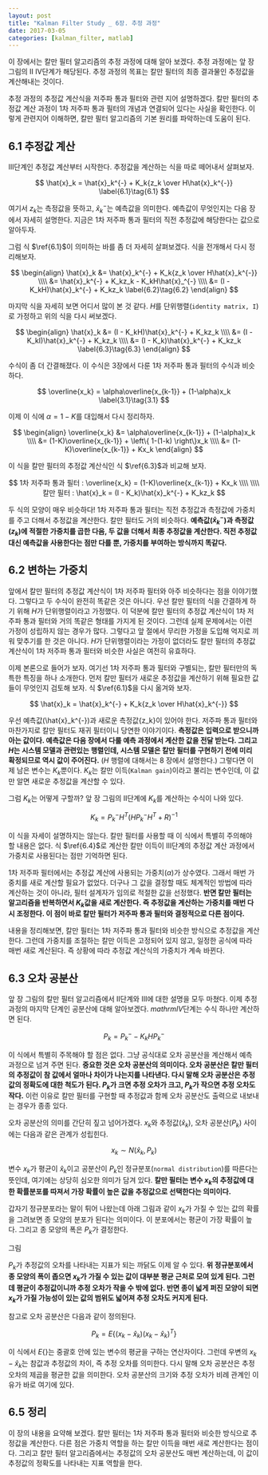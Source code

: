 ```yaml
---
layout: post
title: "Kalman Filter Study _ 6장. 추정 과정"
date: 2017-03-05
categories: [kalman_filter, matlab]
---
```


이 장에서는 칼만 필터 알고리즘의 추정 과정에 대해 알아 보겠다. 추정 과정에는 앞 장 그림의
$\textrm{II} ~ \textrm{IV}$단계가 해당된다. 추정 과정의 목표는 칼만 필터의 최종 결과물인
추정값을 계산해내는 것이다.  

추정 과정의 추정값 계산식을 저주파 통과 필터와 관련 지어 설명하겠다. 칼만 필터의 추정값
계산 과정이 1차 저주파 통과 필터의 개념과 연결되어 있다는 사실을 확인한다. 이렇게 관련지어
이해하면, 칼만 필터 알고리즘의 기본 원리를 파악하는데 도움이 된다.  

## 6.1 추정값 계산  

$\textrm{III}$단계인 추정값 계산부터 시작한다. 추정값을 계산하는 식을 따로 떼어내서
살펴보자.  

$$
\hat{x}_k = \hat{x}_k^{-} + K_k{z_k \over H\hat{x}_k^{-}} \label{6.1}\tag{6.1}
$$  

여기서 $z_k$는 측정값을 뜻하고, $\hat{x}_k^{-}$는 예측값을 의미한다. 예측값이 무엇인지는
다음 장에서 자세히 설명한다. 지금은 1차 저주파 통과 필터의 직전 추정값에 해당한다는 값으로
알아두자.  

그럼 식 $\ref{6.1}$이 의미하는 바를 좀 더 자세히 살펴보겠다. 식을 전개해서 다시
정리해보자.    

$$
\begin{align}
\hat{x}_k &= \hat{x}_k^{-} + K_k{z_k \over H\hat{x}_k^{-}} \\\\
&= \hat{x}_k^{-} + K_kz_k - K_kH\hat{x}_^{-} \\\\
&= (I - K_kH)\hat{x}_k^{-} + K_kz_k \label{6.2}\tag{6.2}
\end{align}
$$  

마지막 식을 자세히 보면 어디서 많이 본 것 같다. $H$를 단위행렬(`identity matrix, I`)로
가정하고 위의 식을 다시 써보겠다.  

$$
\begin{align}
\hat{x}_k &= (I - K_kH)\hat{x}_k^{-} + K_kz_k \\\\
&= (I - K_kI)\hat{x}_k^{-} + K_kz_k \\\\
&= (I - K_k)\hat{x}_k^{-} + K_kz_k \label{6.3}\tag{6.3}
\end{align}
$$  

수식이 좀 더 간결해졌다. 이 수식은 3장에서 다룬 1차 저주파 통과 필터의 수식과 비슷하다.  

$$
\overline{x_k} = \alpha\overline{x_{k-1}} + (1-\alpha)x_k \label{3.1}\tag{3.1}
$$  

이제 이 식에 $\alpha = 1 - K$를 대입해서 다시 정리하자.  

$$
\begin{align}
\overline{x_k} &= \alpha\overline{x_{k-1}} + (1-\alpha)x_k \\\\
&= (1-K)\overline{x_{k-1}} + \left\{ 1-(1-k) \right\}x_k \\\\
&= (1-K)\overline{x_{k-1}} + Kx_k
\end{align}
$$  

이 식을 칼만 필터의 추정값 계산식인 식 $\ref{6.3}$과 비교해 보자.  

$$
1차 저주파 통과 필터 : \overline{x_k} = (1-K)\overline{x_{k-1}} + Kx_k \\\\
\\\\
칼만 필터 : \hat{x}_k = (I - K_k)\hat{x}_k^{-} + K_kz_k
$$  

두 식의 모양이 매우 비슷하다! 1차 저주파 통과 필터는 직전 추정값과 측정값에 가중치를
주고 더해서 추정값을 계산한다. 칼만 필터도 거의 비슷하다. **예측값($\hat{x}_k^{-}$)과
측정값($z_k$)에 적절한 가중치를 곱한 다음, 두 값을 더해서 최종 추정값을 계산한다. 직전
추정값 대신 예측값을 사용한다는 점만 다를 뿐, 가중치를 부여하는 방식까지 똑같다.**  

## 6.2 변하는 가중치  

앞에서 칼만 필터의 추정값 계산식이 1차 저주파 필터와 아주 비슷하다는 점을 이야기했다.
그렇다고 두 수식이 완전히 똑같은 것은 아니다. 우선 칼만 필터의 식을 간결하게 하기 위해
$H$가 단위행렬이라고 가정했다. 이 덕분에 칼만 필터의 추정값 계산식이 1차 저주파 통과
필터와 거의 똑같은 형태를 가지게 된 것이다. 그런데 실제 문제에서는 이런 가정이 성립하지
않는 경우가 많다. 그렇다고 앞 절에서 무리한 가정을 도입해 억지로 끼워 맞추기를 한 것은
아니다. $H$가 단위행렬이라는 가정이 없더라도 칼만 필터의 추정값 계산식이 1차 저주파 통과
필터와 비슷한 사실은 여전히 유효하다.  

이제 본론으로 들어가 보자. 여기선 1차 저주파 통과 필터와 구별되는, 칼만 필터만의 독특한
특징을 하나 소개한다. 먼저 칼만 필터가 새로운 추정값을 계산하기 위해 필요한 값들이
무엇인지 검토해 보자. 식 $\ref{6.1}$을 다시 옮겨와 보자.  

$$
\hat{x}_k = \hat{x}_k^{-} + K_k{z_k \over H\hat{x}_k^{-}}
$$  

우선 예측값(\hat{x}_k^{-})과 새로운 측정값{z_k}이 있어야 한다. 저주파 통과 필터와
마찬가지로 칼만 필터도 재귀 필터이니 당연한 이야기이다. **측정값은 입력으로 받으니까 아는
값이다. 예측값은 다음 장에서 다룰 예측 과정에서 계산한 값을 전달 받는다. 그리고 $H$는
시스템 모델과 관련있는 행렬인데, 시스템 모델은 칼만 필터를 구현하기 전에 미리 확정되므로
역시 값이 주어진다.** ($H$ 행렬에 대해서는 $8$ 장에서 설명한다.) 그렇다면 이제 남은
변수는 $K_k$뿐이다. $K_k$는 칼만 이득(`Kalman gain`)이라고 불리는 변수인데, 이 값만
알면 새로운 추정값을 계산할 수 있다.  

그럼 $K_k$는 어떻게 구할까? 앞 장 그림의 $\textrm{II}$단계에 $K_k$를 계산하는 수식이
나와 있다.  

$$
K_k = P_k^{-}H^{T}(HP_k^{-}H^{T} + R)^{-1} \label{6.4}\tag{6.4}
$$  

이 식을 자세이 설명하지는 않는다. 칼만 필터를 사용할 때 이 식에서 특별히 주의해야 할
내용은 없다. 식 $\ref{6.4}$로 계산한 칼만 이득이 $\textrm{III}$단계의 추정값 계산
과정에서 가중치로 사용된다는 점만 기억하면 된다.  

1차 저주파 필터에서는 추정값 계산에 사용되는 가중치($\alpha$)가 상수였다. 그래서 매번
가중치를 새로 계산할 필요가 없었다. 더구나 그 값을 결정할 때도 체계적인 방법에 따라
계산하는 것이 아니라, 필터 설계자가 임의로 적절한 값을 선정했다. **반면 칼만 필터는
알고리즘을 반복하면서 $K_k$값을 새로 계산한다. 즉 추정값을 계산하는 가중치를 매번 다시
조정한다. 이 점이 바로 칼만 필터가 저주파 통과 필터와 결정적으로 다른 점이다.**  

내용을 정리해보면, 칼만 필터는 1차 저주파 통과 필터와 비슷한 방식으로 추정값을 계산한다.
그런데 가중치를 조절하는 칼만 이득은 고정되어 있지 않고, 일정한 공식에 따라 매번 새로
계산된다. 즉 상황에 따라 추정값 계산식의 가중치가 계속 바뀐다.  

## 6.3 오차 공분산  

앞 장 그림의 칼만 필터 알고리즘에서 $\textrm{II}$단계와 $\textrm{III}$에 대한 설명을
모두 마쳤다. 이제 추정 과정의 마지막 단계인 공분산에 대해 알아보겠다. $mathrm{IV}$단계는
수식 하나만 계산하면 된다.  

$$
P_k = P_k^{-} - K_kHP_k^{-} \label{6.5}\tag{6.5}
$$  

이 식에서 특별히 주목해야 할 점은 없다. 그냥 공식대로 오차 공분산을 계산해서 예측 과정으로
넘겨 주면 된다. **중요한 것은 오차 공분산의 의미이다. 오차 공분산은 칼만 필터의 추정값이
참 값에서 얼마나 차이가 나는지를 나타낸다. 다시 말해 오차 공분산은 추정값의 정확도에 대한
척도가 된다. $P_k$가 크면 추정 오차가 크고, $P_k$가 작으면 추정 오차도 작다.** 이런
이유로 칼만 필터를 구현할 때 추정값과 함께 오차 공분산도 출력으로 내보내는 경우가 종종
있다.  

오차 공분산의 의미를 간단히 짚고 넘어가겠다. $x_k$와 추정값($\hat{x}_k$),
오차 공분산($P_k$) 사이에는 다음과 같은 관계가 성립힌다.  

$$
x_k \sim N(\hat{x}_k, P_k) \label{6.6}\tag{6.6}
$$  

변수 $x_k$가 평균이 $\hat{x}_k$이고 공분산이 $P_k$인 정규분포(`normal distribution`)를
따른다는 뜻인데, 여기에는 상당히 심오한 의미가 담겨 있다. **칼만 필터는 변수 $x_k$의
추정값에 대한 확률분포를 따져서 가장 확률이 높은 값을 추정값으로 선택한다는 의미이다.**  

갑자기 정규분포라는 말이 튀어 나왔는데 아래 그림과 같이 $x_k$가 가질 수 있는 값의 확률을
그려보면 종 모양의 분포가 된다는 의미이다. 이 분포에서는 평균이 가장 확률이 높다. 그리고
종 모양의 폭은 $P_k$가 결정한다.  

그림

$P_k$가 추정값의 오차를 나타내는 지표가 되는 까닭도 이제 알 수 있다. **위 정규분포에서
종 모양의 폭이 좁으면 $x_k$가 가질 수 있는 값이 대부분 평균 근처로 모여 있게 된다.
그런데 평균이 추정값이니까 추정 오차가 작을 수 밖에 없다. 반면 종이 넓게 퍼진 모양이 되면
$x_k$가 가질 가능성이 있는 값의 범위도 넓어져 추정 오차도 커지게 된다.**  

참고로 오차 공분산은 다음과 같이 정의된다.  

$$
P_k = E\left\{ (x_k - \hat{x}_k)(x_k - \hat{x}_k)^{T} \right\} \label{6.7}\tag{6.7}
$$  

이 식에서 $E\left\{ \right\}$는 중괄호 안에 있는 변수의 평균을 구하는 연산자이다. 그런데
우변의 $x_k - \hat{x}_k$는 참값과 추정값의 차이, 즉 추정 오차를 의미한다. 다시 말해
오차 공분산은 추정 오차의 제곱을 평균한 값을 의미한다. 오차 공분산의 크기와 추정 오차가
비례 관계인 이유가 바로 여기에 있다.  

## 6.5 정리  

이 장의 내용을 요약해 보겠다. 칼만 필터는 1차 저주파 통과 필터와 비슷한 방식으로 추정값을
계산한다. 다른 점은 가중치 역할을 하는 칼만 이득을 매번 새로 계산한다는 점이다. 그리고
칼만 필터 알고리즘에서는 추정값의 오차 공분산도 매번 계산하는데, 이 값이 추정값의 정확도를
나타내는 지표 역할을 한다. 
